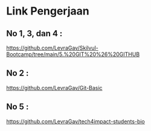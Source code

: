# Link Pengerjaan

## No 1, 3, dan 4 : 
https://github.com/LevraGav/Skilvul-Bootcamp/tree/main/5.%20GIT%20%26%20GITHUB

## No 2 : 
https://github.com/LevraGav/Git-Basic

## No 5 : 
https://github.com/LevraGav/tech4impact-students-bio
